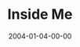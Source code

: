 ---
layout: message
category: message
series: "The DNA Of Change"
title: "Inside Me"
date: 2004-01-04-00-00
message_id: 190
audio: "http://s3.amazonaws.com/crossroads-media/media/legacy/mp3/DNA_of_Change_01_01-04-04_Inside_Me.mp3"
audio-duration: "38:29"
explicit: "N"
---